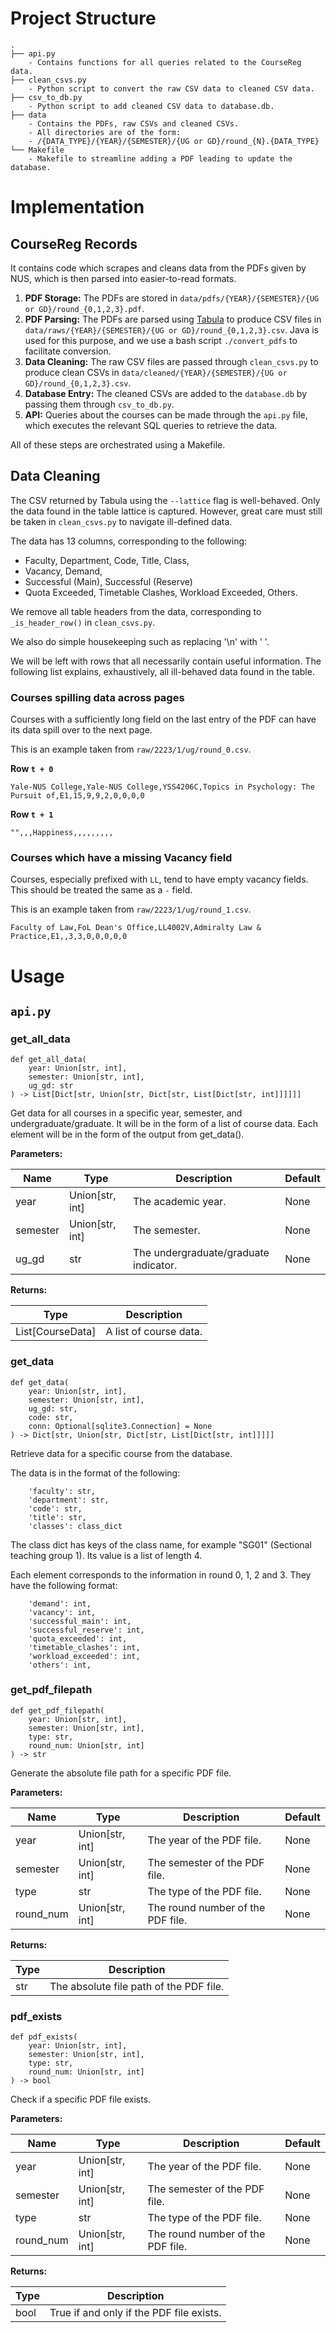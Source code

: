 # Project Structure

```
.
├── api.py
    - Contains functions for all queries related to the CourseReg data.
├── clean_csvs.py
    - Python script to convert the raw CSV data to cleaned CSV data.
├── csv_to_db.py
    - Python script to add cleaned CSV data to database.db.
├── data
    - Contains the PDFs, raw CSVs and cleaned CSVs.
    - All directories are of the form:
    - /{DATA_TYPE}/{YEAR}/{SEMESTER}/{UG or GD}/round_{N}.{DATA_TYPE}
└── Makefile
    - Makefile to streamline adding a PDF leading to update the database.
```

# Implementation

## CourseReg Records

It contains code which scrapes and cleans data from the PDFs given by NUS, which is then parsed into easier-to-read formats.

1. **PDF Storage:** The PDFs are stored in `data/pdfs/{YEAR}/{SEMESTER}/{UG or GD}/round_{0,1,2,3}.pdf`.
2. **PDF Parsing:** The PDFs are parsed using [Tabula](https://github.com/tabulapdf/tabula-java) to produce CSV files in `data/raws/{YEAR}/{SEMESTER}/{UG or GD}/round_{0,1,2,3}.csv`. Java is used for this purpose, and we use a bash script `./convert_pdfs` to facilitate conversion.
3. **Data Cleaning:** The raw CSV files are passed through `clean_csvs.py` to produce clean CSVs in `data/cleaned/{YEAR}/{SEMESTER}/{UG or GD}/round_{0,1,2,3}.csv`.
4. **Database Entry:** The cleaned CSVs are added to the `database.db` by passing them through `csv_to_db.py`.
5. **API:** Queries about the courses can be made through the `api.py` file, which executes the relevant SQL queries to retrieve the data.

All of these steps are orchestrated using a Makefile.

## Data Cleaning
The CSV returned by Tabula using the `--lattice` flag is well-behaved. Only the data found in the table lattice is captured.
However, great care must still be taken in `clean_csvs.py` to navigate ill-defined data.

The data has 13 columns, corresponding to the following:

- Faculty, Department, Code, Title, Class,
- Vacancy, Demand,
- Successful (Main), Successful (Reserve)
- Quota Exceeded, Timetable Clashes, Workload Exceeded, Others.

We remove all table headers from the data, corresponding to `_is_header_row()` in `clean_csvs.py`.

We also do simple housekeeping such as replacing '\n' with ' '.

We will be left with rows that all necessarily contain useful information.
The following list explains, exhaustively, all ill-behaved data found in the table.

### Courses spilling data across pages
Courses with a sufficiently long field on the last entry of the PDF can have its data spill over to the next page.

This is an example taken from `raw/2223/1/ug/round_0.csv`.

**Row `t + 0`**
```
Yale-NUS College,Yale-NUS College,YSS4206C,Topics in Psychology: The Pursuit of,E1,15,9,9,2,0,0,0,0
```
**Row `t + 1`**
```
"",,,Happiness,,,,,,,,,
```

### Courses which have a missing Vacancy field
Courses, especially prefixed with `LL`, tend to have empty vacancy fields.
This should be treated the same as a `-` field.

This is an example taken from `raw/2223/1/ug/round_1.csv`.
```
Faculty of Law,FoL Dean's Office,LL4002V,Admiralty Law & Practice,E1,,3,3,0,0,0,0,0
```

# Usage

## `api.py`

### get_all_data

```python3
def get_all_data(
    year: Union[str, int],
    semester: Union[str, int],
    ug_gd: str
) -> List[Dict[str, Union[str, Dict[str, List[Dict[str, int]]]]]]
```

Get data for all courses in a specific year, semester, and undergraduate/graduate.
It will be in the form of a list of course data.
Each element will be in the form of the output from get_data().

**Parameters:**

| Name | Type | Description | Default |
|---|---|---|---|
| year | Union[str, int] | The academic year. | None |
| semester | Union[str, int] | The semester. | None |
| ug_gd | str | The undergraduate/graduate indicator. | None |

**Returns:**

| Type | Description |
|---|---|
| List[CourseData] | A list of course data. |

### get_data

```python3
def get_data(
    year: Union[str, int],
    semester: Union[str, int],
    ug_gd: str,
    code: str,
    conn: Optional[sqlite3.Connection] = None
) -> Dict[str, Union[str, Dict[str, List[Dict[str, int]]]]]
```

Retrieve data for a specific course from the database.

The data is in the format of the following:
```
    'faculty': str,
    'department': str,
    'code': str,
    'title': str,
    'classes': class_dict
```

The class dict has keys of the class name, for example "SG01" (Sectional
teaching group 1). Its value is a list of length 4.

Each element corresponds to the information in round 0, 1, 2 and 3.
They have the following format:
```
    'demand': int,
    'vacancy': int,
    'successful_main': int,
    'successful_reserve': int,
    'quota_exceeded': int,
    'timetable_clashes': int,
    'workload_exceeded': int,
    'others': int,
```

### get_pdf_filepath

```python3
def get_pdf_filepath(
    year: Union[str, int],
    semester: Union[str, int],
    type: str,
    round_num: Union[str, int]
) -> str
```

Generate the absolute file path for a specific PDF file.

**Parameters:**

| Name | Type | Description | Default |
|---|---|---|---|
| year | Union[str, int] | The year of the PDF file. | None |
| semester | Union[str, int] | The semester of the PDF file. | None |
| type | str | The type of the PDF file. | None |
| round_num | Union[str, int] | The round number of the PDF file. | None |

**Returns:**

| Type | Description |
|---|---|
| str | The absolute file path of the PDF file. |

### pdf_exists

```python3
def pdf_exists(
    year: Union[str, int],
    semester: Union[str, int],
    type: str,
    round_num: Union[str, int]
) -> bool
```

Check if a specific PDF file exists.

**Parameters:**

| Name | Type | Description | Default |
|---|---|---|---|
| year | Union[str, int] | The year of the PDF file. | None |
| semester | Union[str, int] | The semester of the PDF file. | None |
| type | str | The type of the PDF file. | None |
| round_num | Union[str, int] | The round number of the PDF file. | None |

**Returns:**

| Type | Description |
|---|---|
| bool | True if and only if the PDF file exists. |
